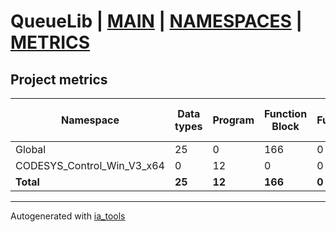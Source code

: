 # QueueLib | [MAIN] | [NAMESPACES] | [METRICS]  

## Project metrics

| Namespace | Data types | Program | Function Block | Function | Class | Lines of code | Lines of comments | Lines in total | Maintainable size |
| --------- | ---------- | ------- | -------------- | -------- | ----- | ------------- | ----------------- | -------------- | ----------------- |
| Global | 25 | 0 | 166 | 0 | 0 | 4485 | 545 |6400 | 5701 |  
| CODESYS_Control_Win_V3_x64 | 0 | 12 | 0 | 0 | 0 | 428 | 101 |651 | 632 |  
| __Total__ | __25__ | __12__ | __166__ | __0__ | __0__ | __4913__ | __646__ | __7051__ | __6333__ |  

---
Autogenerated with [ia_tools](https://github.com/tkucic/ia_tools)  

[MAIN]: ../index_st.md
[NAMESPACES]: ../docs/ns/nsList_st.md
[METRICS]: metrics_st.md
